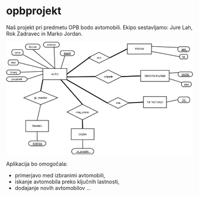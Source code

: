# opbprojekt

Naš projekt pri predmetu OPB bodo avtomobili. Ekipo sestavljamo: Jure Lah, Rok Zadravec in Marko Jordan.

![ER diagram](ER_Diagram_novo.png)

Aplikacija bo omogočala:
- primerjavo med izbranimi avtomobili,
- iskanje avtomobila preko ključnih lastnosti,
- dodajanje novih avtomobilov 
...
